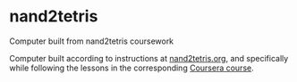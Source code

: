 # nand2tetris
Computer built from nand2tetris coursework

Computer built according to instructions at <a href="http://www.nand2tetris.org/" title="Nand to Tetris site">nand2tetris.org</a>, and specifically while following the lessons in the corresponding <a href="https://www.coursera.org/learn/build-a-computer" title="Nand to Tetris Coursera">Coursera course</a>.
